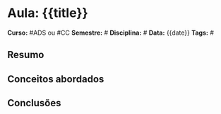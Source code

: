 # Aula: {{title}}

**Curso:** #ADS ou #CC
**Semestre:** #
**Disciplina:** #
**Data:** {{date}}
**Tags:** #

## Resumo

## Conceitos abordados

## Conclusões